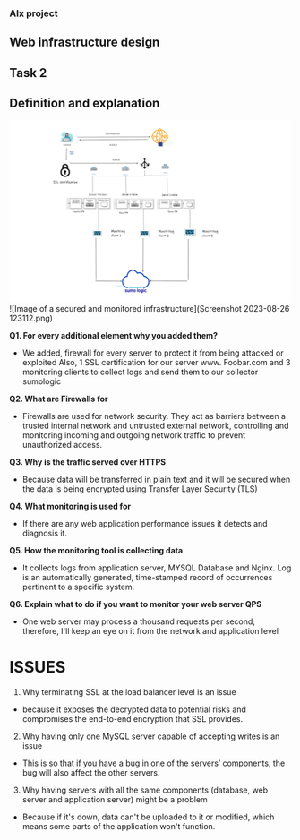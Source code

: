 ### Alx project 
## Web infrastructure design
## Task 2
## Definition and explanation

<img src="Screenshot 2023-08-26 123112.png" alt="Image of a secured and monitored infrastructure">
![Image of a secured and monitored infrastructure](Screenshot 2023-08-26 123112.png)

**Q1. For every additional element why you added them?** 
- We added, firewall for every server to protect it from being attacked or exploited
Also, 1 SSL certification for our server www. Foobar.com and 3 monitoring clients to collect logs and send them to our collector sumologic

**Q2. What are Firewalls for**
- Firewalls are used for network security. They act as barriers between a trusted internal network and untrusted external network, controlling and monitoring incoming and outgoing network traffic to prevent unauthorized access.

**Q3. Why is the traffic served over HTTPS**
- Because data will be transferred in plain text and it will be secured when the data is being encrypted using Transfer Layer Security (TLS)

**Q4. What monitoring is used for**
- If there are any web application performance issues it detects and diagnosis it.

**Q5. How the monitoring tool is collecting data**
- It collects logs from application server, MYSQL Database and Nginx. Log is an automatically generated, time-stamped record of occurrences pertinent to a specific system.

**Q6. Explain what to do if you want to monitor your web server QPS**
- One web server may process a thousand requests per second; therefore, I'll keep an eye on it from the network and application level

# ISSUES
1. Why terminating SSL at the load balancer level is an issue
- because it exposes the decrypted data to potential risks and compromises the end-to-end encryption that SSL provides.

2. Why having only one MySQL server capable of accepting writes is an issue
- This is so that if you have a bug in one of the servers’ components, the bug will also affect the other servers.

3. Why having servers with all the same components (database, web server and application server) might be a problem
- Because if it's down, data can't be uploaded to it or modified, which means some parts of the application won't function.


